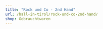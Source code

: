 ```yaml
---
title: "Rock und Co - 2nd Hand"
url: /hall-in-tirol/rock-und-co-2nd-hand/
shop: Gebrauchtwaren
---
```

